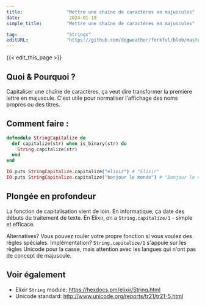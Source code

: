 ```yaml
---
title:                "Mettre une chaîne de caractères en majuscules"
date:                  2024-01-19
simple_title:         "Mettre une chaîne de caractères en majuscules"

tag:                  "Strings"
editURL:              "https://github.com/dogweather/forkful/blob/master/content/fr/elixir/capitalizing-a-string.md"
---
```


{{< edit_this_page >}}

## Quoi & Pourquoi ?

Capitaliser une chaîne de caractères, ça veut dire transformer la première lettre en majuscule. C'est utile pour normaliser l'affichage des noms propres ou des titres.

## Comment faire :

```elixir
defmodule StringCapitalize do
  def capitalize(str) when is_binary(str) do
    String.capitalize(str)
  end
end

IO.puts StringCapitalize.capitalize("elixir") # "Elixir"
IO.puts StringCapitalize.capitalize("bonjour le monde") # "Bonjour le monde"
```

## Plongée en profondeur

La fonction de capitalisation vient de loin. En informatique, ça date des débuts du traitement de texte. En Elixir, on a `String.capitalize/1` - simple et efficace.

Alternatives? Vous pouvez rouler votre propre fonction si vous voulez des règles spéciales. Implémentation? `String.capitalize/1` s'appuie sur les règles Unicode pour la casse, mais attention avec les langues qui n'ont pas de concept de majuscule.

## Voir également

- Elixir `String` module: https://hexdocs.pm/elixir/String.html
- Unicode standard: http://www.unicode.org/reports/tr21/tr21-5.html
